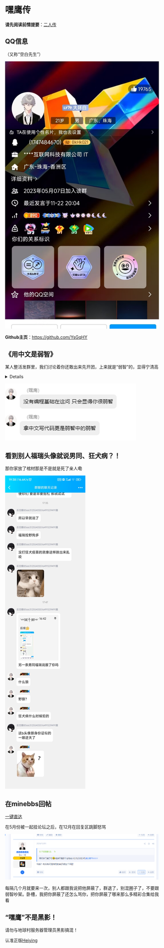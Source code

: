 # 嘿鹰传



**请先阅读前情提要**：[二人传](https://lezi.earthvillage.top/article/%E4%BA%8C%E4%BA%BA%E4%BC%A0)

## QQ信息

（又称“空白先生”）

![](/others/嘿鹰/kg1.jpg)

**Github主页**：https://github.com/YsGqHY

## 《用中文是弱智》

某人整活发群里，我们讨论着你还敢出来先开团，上来就是“弱智”的，显得宁清高

<details>

看来一上来就骂人是它的习惯

游手好闲，管着管那，你咋不管管你那殖人脑袋瓜子有多大

![](/others/嘿鹰/kg2-plus.png)

</details>

![](/others/嘿鹰/kg2.png)

## 看到别人福瑞头像就说男同、狂犬病？！

那你家放了棺材那是不是就是死了亲人嘞

![](/others/嘿鹰/反furry2.jpg)

## 在minebbs回帖

[一键直达](https://www.minebbs.com/threads/26441/post-174613)

在5月份被一起挂论坛之后，在12月在回复区跳脚怒骂

![](/others/嘿鹰/kg3-minebbs.png)

每隔几个月就要来一次，别人都跟我说把他屏蔽了，群退了，别混圈子了，不要跟弱智吵架。卧槽，我把你屏蔽了还怎么骂你，把你屏蔽了哪来那么多精彩合集给我看

## “嘿鹰”不是黑影！

请勿与地球村服务器管理员黑影搞混！

认准正版[Heiying](https://space.bilibili.com/3493275593869729)

